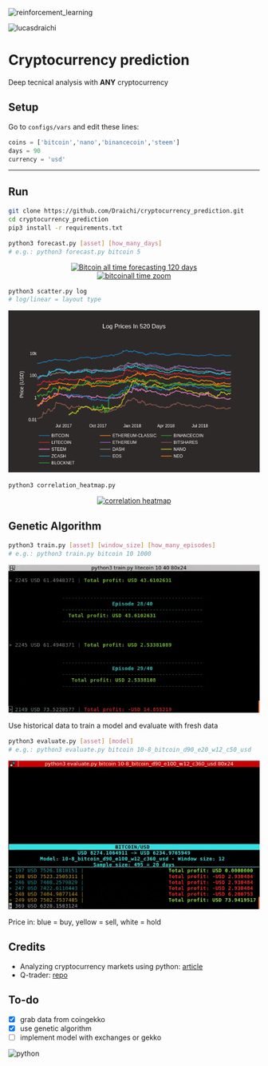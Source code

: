 ![reinforcement_learning](https://img.shields.io/badge/reinforcement_learning-cryptocurrencys-8440c4.svg?colorA=32073d&longCache=true&style=for-the-badge "reinforcement learning cryptocurrencys")

![lucasdraichi](https://img.shields.io/badge/made_by-lucas_draichi-32073d.svg?colorA=8440c4&longCache=true&style=for-the-badge "lucas draichi")

# Cryptocurrency prediction

Deep tecnical analysis with **ANY** cryptocurrency

## Setup

Go to `configs/vars` and edit these lines:
```python
coins = ['bitcoin','nano','binancecoin','steem']
days = 90
currency = 'usd'
```
---
## Run

```sh
git clone https://github.com/Draichi/cryptocurrency_prediction.git
cd cryptocurrency_prediction
pip3 install -r requirements.txt
```

```sh
python3 forecast.py [asset] [how_many_days]
# e.g.: python3 forecast.py bitcoin 5
```
<div>
    <a href="https://plot.ly/~randy_marsh/43/?share_key=CXbolfQrLgKWSBiPSM3CU0" target="_blank" title="Bitcoin all time forecasting 120 days" style="display: block; text-align: center;"><img src="https://plot.ly/~randy_marsh/43.png?share_key=CXbolfQrLgKWSBiPSM3CU0" alt="Bitcoin all time forecasting 120 days" style="max-width: 100%;width: 600px;"  width="600" onerror="this.onerror=null;this.src='https://plot.ly/404.png';" /></a>
</div>

<div>
    <a href="https://plot.ly/~randy_marsh/45/?share_key=12TLlplPG26co8BzHCFSPn" target="_blank" title="bitcoinall time zoom" style="display: block; text-align: center;"><img src="https://plot.ly/~randy_marsh/45.png?share_key=12TLlplPG26co8BzHCFSPn" alt="bitcoinall time zoom" style="max-width: 100%;width: 600px;"  width="600" onerror="this.onerror=null;this.src='https://plot.ly/404.png';" /></a>
</div>


```sh
python3 scatter.py log
# log/linear = layout type
```

![10-8-2018](imgs/log_520.png "10-8-2018")

```sh
python3 correlation_heatmap.py
```
<div>
    <a href="https://plot.ly/~randy_marsh/47/?share_key=KiwLmIfF01AgF7CqocfQbR" target="_blank" title="correlation heatmap" style="display: block; text-align: center;"><img src="https://plot.ly/~randy_marsh/47.png?share_key=KiwLmIfF01AgF7CqocfQbR" alt="correlation heatmap" style="max-width: 100%;width: 600px;"  width="600" onerror="this.onerror=null;this.src='https://plot.ly/404.png';" /></a>
</div>


## Genetic Algorithm

```sh
python3 train.py [asset] [window_size] [how_many_episodes]
# e.g.: python3 train.py bitcoin 10 1000
```

![trainning](imgs/trainning.gif)

Use historical data to train a model and evaluate with fresh data

```sh
python3 evaluate.py [asset] [model]
# e.g.: python3 evaluate.py bitcoin 10-8_bitcoin_d90_e20_w12_c50_usd
```

![evaluate](imgs/evaluating.gif)

Price in: blue = buy, yellow = sell, white = hold

## Credits
- Analyzing cryptocurrency markets using python: [article](https://blog.patricktriest.com/analyzing-cryptocurrencies-python/)
- Q-trader: [repo](https://github.com/edwardhdlu/q-trader)

## To-do
- [x] grab data from coingekko
- [x] use genetic algorithm
- [ ] implement model with exchanges or gekko

![python](https://img.shields.io/badge/i_accept-pull_requests-2d72e2.svg?colorA=ae2ce2&longCache=true&style=for-the-badge "python")

